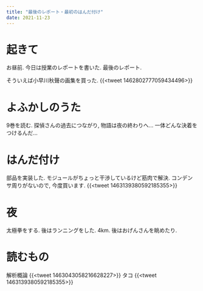 ```yaml
---
title: "最後のレポート・最初のはんだ付け"
date: 2021-11-23
---
```


# 起きて
お昼前. 今日は授業のレポートを書いた. 最後のレポート.


そういえば小早川秋聲の画集を買った.
{{<tweet 1462802777059434496>}}


# よふかしのうた
9巻を読む. 探偵さんの過去につながり, 物語は夜の終わりへ... 一体どんな決着をつけるんだ...

# はんだ付け
部品を実装した. モジュールがちょっと干渉しているけど筋肉で解決.
コンデンサ周りがないので, 今度買います.
{{<tweet 1463139380592185355>}}


# 夜
太極拳をする. 後はランニングをした. 4km. 後はおげんさんを眺めたり.

# 読むもの
解析概論
{{<tweet 1463043058216628227>}}
タコ
{{<tweet 1463139380592185355>}}